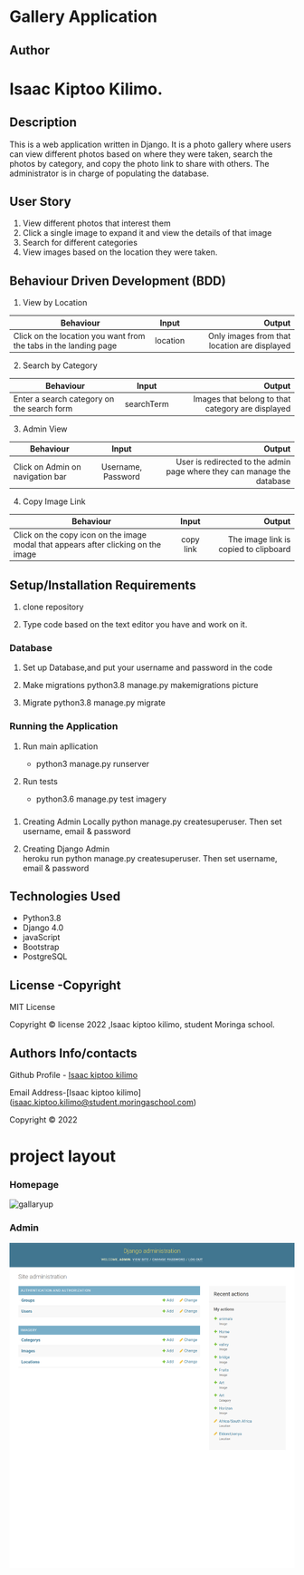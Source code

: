 
# Gallery Application

## Author
# Isaac Kiptoo Kilimo.



## Description
This is a web application written in Django. It is a photo gallery where users can view different photos based on where they were taken, search the photos by category, and copy the photo link to share with others. The administrator is in charge of populating the database.

## User Story
1. View different photos that interest them
2. Click a single image to expand it and view the details of that image
3. Search for different categories
4. View images based on the location they were taken.


## Behaviour Driven Development (BDD)

1. View by Location

|Behaviour 	           |    Input 	                 |       Output          |
|----------------------------------------------|:-----------------------------------:|-----------------------------:|       
| Click on the location you want from the tabs in the landing page  | location| Only images from that location are displayed  | 

2. Search by Category 

|Behaviour 	           |    Input 	                 |       Output          |
|----------------------------------------------|:-----------------------------------:|-----------------------------:|       
| Enter a search category on the search form   | searchTerm| Images that belong to that category are displayed  | 


3. Admin View

|Behaviour 	           |    Input 	                 |       Output          |
|----------------------------------------------|:-----------------------------------:|-----------------------------:|       
| Click on Admin on navigation bar | Username, Password| User is redirected to the admin page where they can manage the database  |  

4. Copy Image Link

|Behaviour 	           |    Input 	                 |       Output          |
|----------------------------------------------|:-----------------------------------:|-----------------------------:|       
| Click on the copy icon on the image modal that appears after clicking on the image | copy link| The image link is copied to clipboard  |  


## Setup/Installation Requirements
1. clone repository
     
2.  Type code based on the text editor you have and work on it.   

### Database
1. Set up Database,and put your username and password in the code

2. Make migrations
    python3.8 manage.py makemigrations picture

3. Migrate
   python3.8 manage.py migrate 
    
### Running the Application
1. Run main apllication
   * python3 manage.py runserver

2. Run tests    
   * python3.6 manage.py test imagery

###
1. Creating Admin Locally
    python manage.py createsuperuser. Then set username, email & password

2. Creating Django Admin   
     heroku run python manage.py createsuperuser. Then set username, email & password

## Technologies Used
* Python3.8
* Django 4.0
* javaScript
* Bootstrap
* PostgreSQL

## License -Copyright 

MIT License

Copyright © license 2022 ,Isaac kiptoo kilimo, student Moringa school.

## Authors Info/contacts

Github Profile - [Isaac kiptoo kilimo](https://github.com/Isaac-kiptoo-kilimo)

Email Address-[Isaac kiptoo kilimo] (isaac.kiptoo.kilimo@student.moringaschool.com)

Copyright © 2022

# project layout

### Homepage
![gallaryup](./static/images/galleryup-home.png)

### Admin 
![gallaryup](./static/images/galleryup-admin.png)
